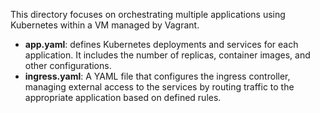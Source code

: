 This directory focuses on orchestrating multiple applications using Kubernetes within a VM managed by Vagrant.

  - **app.yaml**: defines Kubernetes deployments and services for each application. It includes the number of replicas, container images, and other configurations.
  - **ingress.yaml**: A YAML file that configures the ingress controller, managing external access to the services by routing traffic to the appropriate application based on defined rules.
